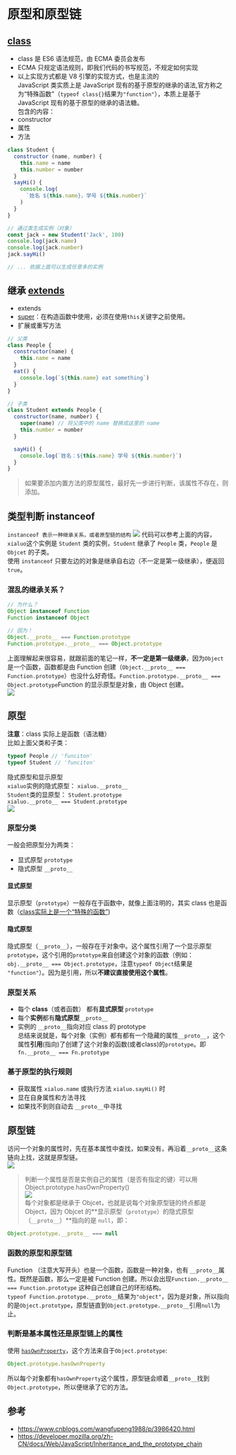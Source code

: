 # 原型和原型链
## [class](https://developer.mozilla.org/zh-CN/docs/Web/JavaScript/Reference/Classes)
- class 是 ES6 语法规范，由 ECMA 委员会发布
- ECMA 只规定语法规则，即我们代码的书写规范，不规定如何实现
- 以上实现方式都是 V8 引擎的实现方式，也是主流的  
JavaScript 类实质上是 JavaScript 现有的基于原型的继承的语法,官方称之为“特殊函数”（`typeof class{}`结果为`"function"`），本质上是基于 JavaScript 现有的基于原型的继承的语法糖。  
包含的内容：
- constructor
- 属性
- 方法
```javascript
class Student {
  constructor (name, number) {
    this.name = name
    this.number = number
  }
  sayHi() {
    console.log(
      `姓名 ${this.name}，学号 ${this.number}`
    )
  }
}

// 通过类生成实例（对象）
const jack = new Student('Jack', 100)
console.log(jack.name)
console.log(jack.number)
jack.sayHi()

// ... 依据上面可以生成任意多的实例
```

## 继承 [extends](https://developer.mozilla.org/zh-CN/docs/Web/JavaScript/Reference/Classes/extends)
- extends
- [super](https://developer.mozilla.org/zh-CN/docs/Web/JavaScript/Reference/Operators/super)：在构造函数中使用，必须在使用`this`关键字之前使用。
- 扩展或重写方法
```javascript
// 父类
class People {
  constructor(name) {
    this.name = name
  }
  eat() {
    console.log(`${this.name} eat something`)
  }
}

// 子类
class Student extends People {
  constructor(name, number) {
    super(name) // 将父类中的 name 替换成这里的 name
    this.number = number
  }

  sayHi() {
    console.log(`姓名：${this.name} 学号 ${this.number}`)
  }
}
```
> 如果要添加内置方法的原型属性，最好先一步进行判断，该属性不存在，则添加。

## 类型判断 instanceof
`instanceof 表示一种继承关系，或者原型链的结构`
![](images/2020-04-16-15-39-58.png)
代码可以参考上面的内容，`xialuo`这个实例是 `Student` 类的实例，`Student` 继承了 `People` 类，`People` 是 `Objcet` 的子类。  
使用 `instanceof` 只要左边的对象是继承自右边（不一定是第一级继承），便返回 `true`。
### 混乱的继承关系？
```javascript
// 为什么？
Object instanceof Function
Function instanceof Object

// 因为！
Object.__proto__ === Function.prototype
Function.prototype.__proto__ === Object.prototype
```
上面理解起来很容易，就跟前面的笔记一样，**不一定是第一级继承**，因为`Object`是一个函数，函数都是由 Function 创建（`Object.__proto__ === Function.prototype`）也没什么好奇怪。`Function.prototype.__proto__ === Object.prototype`Function 的显示原型是对象，由 Object 创建。  
![](images/2020-08-01-16-40-46.png)

## 原型
**注意**：class 实际上是函数（语法糖）  
比如上面父类和子类：  
```javascript
typeof People // 'funciton'
typeof Student // 'funciton'
```
隐式原型和显示原型  
`xialuo`实例的隐式原型： `xialuo.__proto__`  
`Student`类的显原型： `Student.prototype`  
`xialuo.__proto__ === Student.prototype`  
![](images/2020-04-16-15-57-32.png)
### 原型分类
一般会把原型分为两类：
- 显式原型 `prototype`
- 隐式原型 `__proto__`  
#### 显式原型
显示原型（`prototype`）一般存在于函数中，就像上面注明的，其实 class 也是函数（[class实际上是一个“特殊的函数”](https://developer.mozilla.org/zh-CN/docs/Web/JavaScript/Reference/Classes))

#### 隐式原型
隐式原型（`__proto__`），一般存在于对象中。这个属性引用了一个显示原型`prototype`，这个引用的`prototype`来自创建这个对象的函数（例如：`obj.__proto__ === Object.prototype`，注意`typeof Object`结果是 `"function"`）。因为是引用，所以**不建议直接使用这个属性**。
### 原型关系
- 每个 **class**（或者函数） 都有**显式原型** `prototype`
- 每个**实例**都有**隐式原型**`__proto__`
- 实例的 `__proto__`指向对应 class 的 prototype  
总结来说就是，每个对象（实例）都有都有一个隐藏的属性`__proto__`，这个属性**引用**(指向)了创建了这个对象的函数(或者class)的`prototype`。即`fn.__proto__ === Fn.prototype`
### 基于原型的执行规则
- 获取属性 `xialuo.name` 或执行方法 `xialuo.sayHi()` 时
- 显在自身属性和方法寻找
- 如果找不到则自动去 `__proto__`中寻找

## 原型链
访问一个对象的属性时，先在基本属性中查找，如果没有，再沿着`__proto__`这条链向上找，这就是原型链。  
![](images/2020-04-16-16-06-15.png)  
> 判断一个属性是否是实例自己的属性（是否有指定的键）可以用 Object.prototype.hasOwnProperty()  
![](images/2020-04-16-16-24-19.png)  
每个对象都是继承于 Objcet，也就是说每个对象原型链的终点都是 Object，因为 Objcet 的**显示原型（`prototype`）的隐式原型（`__proto__`）**指向的是 `null`，即：
```javascript
Object.prototype.__proto__ === null
```
### 函数的原型和原型链
Function （注意大写开头）也是一个函数，函数是一种对象，也有 `__proto__`属性。既然是函数，那么一定是被 Function 创建。所以会出现`Function.__proto__ === Function.prototype` 这种自己创建自己的环形结构。  
`typeof Function.prototype.__proto__`结果为`"object"`，因为是对象，所以指向的是`Object.prototype`，原型链直到`Object.prototype.__proto__`引用`null`为止。

### 判断是基本属性还是原型链上的属性
使用 [`hasOwnProperty`](https://developer.mozilla.org/zh-CN/docs/Web/JavaScript/Reference/Global_Objects/Object/hasOwnProperty)，这个方法来自于`Object.prototype`:
```javascript
Object.prototype.hasOwnProperty
```
所以每个对象都有`hasOwnProperty`这个属性，原型链会顺着`__proto__`找到`Object.prototype`，所以便继承了它的方法。


## 参考
- https://www.cnblogs.com/wangfupeng1988/p/3986420.html
- https://developer.mozilla.org/zh-CN/docs/Web/JavaScript/Inheritance_and_the_prototype_chain